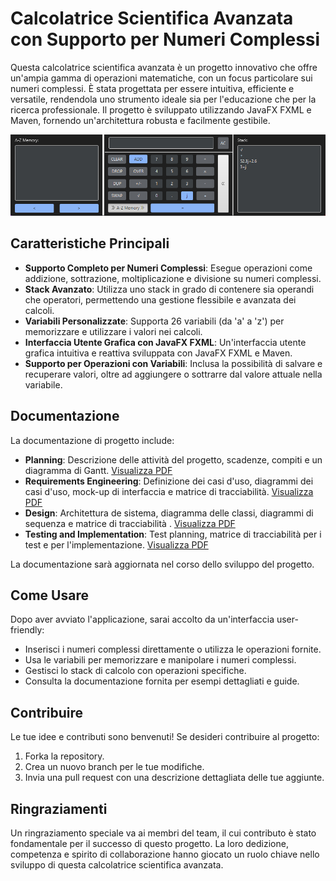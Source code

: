 # Calcolatrice Scientifica Avanzata con Supporto per Numeri Complessi

Questa calcolatrice scientifica avanzata è un progetto innovativo che offre un'ampia gamma di operazioni matematiche, con un focus particolare sui numeri complessi. È stata progettata per essere intuitiva, efficiente e versatile, rendendola uno strumento ideale sia per l'educazione che per la ricerca professionale. Il progetto è sviluppato utilizzando JavaFX FXML e Maven, fornendo un'architettura robusta e facilmente gestibile.

![alt text](/Screenshot.png)

## Caratteristiche Principali

- **Supporto Completo per Numeri Complessi**: Esegue operazioni come addizione, sottrazione, moltiplicazione e divisione su numeri complessi.
- **Stack Avanzato**: Utilizza uno stack in grado di contenere sia operandi che operatori, permettendo una gestione flessibile e avanzata dei calcoli.
- **Variabili Personalizzate**: Supporta 26 variabili (da 'a' a 'z') per memorizzare e utilizzare i valori nei calcoli.
- **Interfaccia Utente Grafica con JavaFX FXML**: Un'interfaccia utente grafica intuitiva e reattiva sviluppata con JavaFX FXML e Maven.
- **Supporto per Operazioni con Variabili**: Inclusa la possibilità di salvare e recuperare valori, oltre ad aggiungere o sottrarre dal valore attuale nella variabile.

## Documentazione

La documentazione di progetto include:

- **Planning**: Descrizione delle attività del progetto, scadenze, compiti e un diagramma di Gantt. [Visualizza PDF](/Project%20planning.pdf)
- **Requirements Engineering**: Definizione dei casi d'uso, diagrammi dei casi d'uso, mock-up di interfaccia e matrice di tracciabilità. [Visualizza PDF](/Requirements%20Engineering.pdf)
- **Design**: Architettura de sistema, diagramma delle classi, diagrammi di sequenza e matrice di tracciabilità . [Visualizza PDF](/Design.pdf)
- **Testing and Implementation**: Test planning, matrice di tracciabilità per i test e per l'implementazione. [Visualizza PDF](/Testing%20and%20Implementation.pdf)

La documentazione sarà aggiornata nel corso dello sviluppo del progetto.

## Come Usare

Dopo aver avviato l'applicazione, sarai accolto da un'interfaccia user-friendly:

- Inserisci i numeri complessi direttamente o utilizza le operazioni fornite.
- Usa le variabili per memorizzare e manipolare i numeri complessi.
- Gestisci lo stack di calcolo con operazioni specifiche.
- Consulta la documentazione fornita per esempi dettagliati e guide.

## Contribuire

Le tue idee e contributi sono benvenuti! Se desideri contribuire al progetto:

1. Forka la repository.
2. Crea un nuovo branch per le tue modifiche.
3. Invia una pull request con una descrizione dettagliata delle tue aggiunte.

## Ringraziamenti

Un ringraziamento speciale va ai membri del team, il cui contributo è stato fondamentale per il successo di questo progetto. La loro dedizione, competenza e spirito di collaborazione hanno giocato un ruolo chiave nello sviluppo di questa calcolatrice scientifica avanzata.
